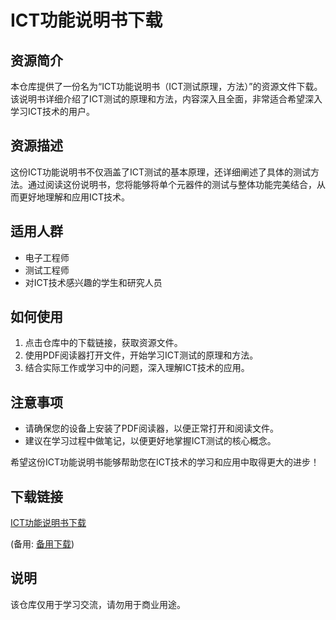 # ICT功能说明书下载

## 资源简介

本仓库提供了一份名为“ICT功能说明书（ICT测试原理，方法）”的资源文件下载。该说明书详细介绍了ICT测试的原理和方法，内容深入且全面，非常适合希望深入学习ICT技术的用户。

## 资源描述

这份ICT功能说明书不仅涵盖了ICT测试的基本原理，还详细阐述了具体的测试方法。通过阅读这份说明书，您将能够将单个元器件的测试与整体功能完美结合，从而更好地理解和应用ICT技术。

## 适用人群

- 电子工程师
- 测试工程师
- 对ICT技术感兴趣的学生和研究人员

## 如何使用

1. 点击仓库中的下载链接，获取资源文件。
2. 使用PDF阅读器打开文件，开始学习ICT测试的原理和方法。
3. 结合实际工作或学习中的问题，深入理解ICT技术的应用。

## 注意事项

- 请确保您的设备上安装了PDF阅读器，以便正常打开和阅读文件。
- 建议在学习过程中做笔记，以便更好地掌握ICT测试的核心概念。

希望这份ICT功能说明书能够帮助您在ICT技术的学习和应用中取得更大的进步！

## 下载链接
[ICT功能说明书下载](https://pan.quark.cn/s/c702c15c6a0f) 

(备用: [备用下载](https://pan.baidu.com/s/1Tx2f4xh3UQV5xoKzsXYMAQ?pwd=1234))

## 说明

该仓库仅用于学习交流，请勿用于商业用途。
